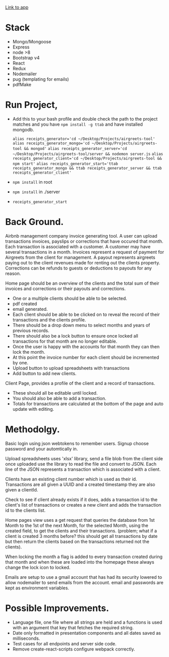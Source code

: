 [Link to app](https://airgreets-dev.herokuapp.com/#/client/20024)

# Stack

- Mongo/Mongoose
- Express 
- node >8
- Bootstrap v4 
- React
- Redux 
- Nodemailer 
- pug (templating for emails)
- pdfMake

# Run Project, 

- Add this to your bash profile and double check the path to the project matches and you have `npm install -g ttab` and have installed mongodb.

    `alias receipts_generator='cd ~/Desktop/Projects/airgreets-tool'`
    `alias receipts_generator_mongo='cd ~/Desktop/Projects/airgreets-tool && mongod'`
    `alias receipts_generator_server='cd ~/Desktop/Projects/airgreets-tool/server && nodemon server.js`
    `alias receipts_generator_client='cd ~/Desktop/Projects/airgreets-tool && npm start'`
    `alias receipts_generator_start='ttab receipts_generator_mongo && ttab receipts_generator_server && ttab receipts_generator_client'`


- `npm install` in root 
- `npm install` in ./server
- `receipts_generator_start`

# Back Ground.
Airbnb management company invoice generating tool. A user can upload transactions invoices, payslips or corrections that have occured that month. Each transaction is associated with a customer. A customer may have several transactions in a month. Invoices represent a request of payment for Airgreets from the client for management.  A payout represents airgreets paying out to the client revenues made for renting out the clients property. Corrections 
can be refunds to guests or deductions to payouts for any reason. 

Home page should be an overview of the clients and the total sum of their   invoices and corrections or their payouts and corrections. 
- One or a multiple clients should be able to be selected.
- pdf created 
- email generated.
- Each client should be able to be clicked on to reveal the record of their transactions and the clients profile. 
- There should be a drop down menu to select months and years of previous records.  
- There should also be a lock button to ensure once locked all transactions for that month are no longer editable. 
- Once the user is happy with the accounts for that month they can then lock the month. 
- At this point the invoice number for each client should be incremented by one. 
- Upload button to upload spreadsheets with transactions 
- Add button to add new clients.

Client Page, provides a profile of the client and a record of transactions. 
- These should all be editable until locked.  
- You should also be able to add a  transaction. 
- Totals for transactions are calculated at the bottom of the page and auto  update with editing. 


# Methodolgy.

Basic login using json webtokens to remember users.  Signup choose password and your automtically in. 

Upload spreadsheets uses 'xlsx' library, send a file blob from the client side once uploaded use the library to read the file and convert to JSON. Each line of the JSON represents a transaction which is associated with a client. 

Clients have an existing client number which is used as their id.  
Transactions are all given a UUID and a created timestamp they are also given a clientId. 

Check to see if client already exists if it does, adds a transaction id to the client's list of transactions or creates a new client and adds the transaction id to the clients list. 

Home pages view uses a get request that queries the database from 1st Month to the 1st of the next Month, for the selected Month, using the created field, to get the clients and their transactions. (problem; what if a client is created  3 months before? this should get all transactions by date but then return the clients based on the transactions returned not the clients). 

When locking the month a flag is added to every transaction created during that month and when these are loaded into the homepage these always change the lock icon to locked. 

Emails are setup to use a gmail account that has had its security lowered to allow nodemailer to send emails from the account. email and passwords are kept as environment variables.  

# Possible Improvements.

- Language file, one file where all strings are held and a functions is used with an argument that key that fetches the required string. 
- Date only formatted in presentation components and all dates saved as milliseconds. 
- Test cases for all endpoints and server side code.
- Remove create-react-scripts configure webpack correctly.   









